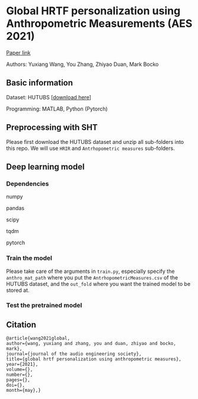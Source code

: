 # Global HRTF personalization using Anthropometric Measurements (AES 2021)

[Paper link][2]

Authors: Yuxiang Wang, You Zhang, Zhiyao Duan, Mark Bocko

## Basic information
Dataset: HUTUBS [[download here][1]]

Programming: MATLAB, Python (Pytorch)

## Preprocessing with SHT
Please first download the HUTUBS dataset and unzip all sub-folders into this repo.
We will use `HRIR` and `Antrhopometric measures` sub-folders.

## Deep learning model
### Dependencies
numpy

pandas

scipy

tqdm

pytorch


### Train the model
Please take care of the arguments in `train.py`, especially specify the `anthro_mat_path` where you put the `AntrhopometricMeasures.csv` of the HUTUBS dataset, and the `out_fold` where you want the trained model to be stored at.

### Test the pretrained model

## Citation
```
@article{wang2021global,
author={wang, yuxiang and zhang, you and duan, zhiyao and bocko, mark},
journal={journal of the audio engineering society},
title={global hrtf personalization using anthropometric measures},
year={2021},
volume={},
number={},
pages={},
doi={},
month={may},}
```



[1]: https://depositonce.tu-berlin.de/handle/11303/9429
[2]: https://www.aes.org/e-lib/browse.cfm?elib=21095
